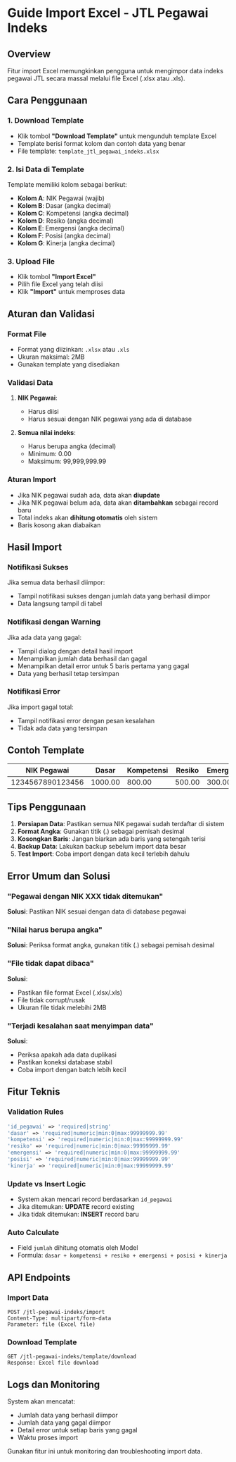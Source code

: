 # Guide Import Excel - JTL Pegawai Indeks

## Overview
Fitur import Excel memungkinkan pengguna untuk mengimpor data indeks pegawai JTL secara massal melalui file Excel (.xlsx atau .xls).

## Cara Penggunaan

### 1. Download Template
- Klik tombol **"Download Template"** untuk mengunduh template Excel
- Template berisi format kolom dan contoh data yang benar
- File template: `template_jtl_pegawai_indeks.xlsx`

### 2. Isi Data di Template
Template memiliki kolom sebagai berikut:
- **Kolom A**: NIK Pegawai (wajib)
- **Kolom B**: Dasar (angka decimal)
- **Kolom C**: Kompetensi (angka decimal)
- **Kolom D**: Resiko (angka decimal)
- **Kolom E**: Emergensi (angka decimal)
- **Kolom F**: Posisi (angka decimal)
- **Kolom G**: Kinerja (angka decimal)

### 3. Upload File
- Klik tombol **"Import Excel"**
- Pilih file Excel yang telah diisi
- Klik **"Import"** untuk memproses data

## Aturan dan Validasi

### Format File
- Format yang diizinkan: `.xlsx` atau `.xls`
- Ukuran maksimal: 2MB
- Gunakan template yang disediakan

### Validasi Data
1. **NIK Pegawai**: 
   - Harus diisi
   - Harus sesuai dengan NIK pegawai yang ada di database

2. **Semua nilai indeks**:
   - Harus berupa angka (decimal)
   - Minimum: 0.00
   - Maksimum: 99,999,999.99

### Aturan Import
- Jika NIK pegawai sudah ada, data akan **diupdate**
- Jika NIK pegawai belum ada, data akan **ditambahkan** sebagai record baru
- Total indeks akan **dihitung otomatis** oleh sistem
- Baris kosong akan diabaikan

## Hasil Import

### Notifikasi Sukses
Jika semua data berhasil diimpor:
- Tampil notifikasi sukses dengan jumlah data yang berhasil diimpor
- Data langsung tampil di tabel

### Notifikasi dengan Warning
Jika ada data yang gagal:
- Tampil dialog dengan detail hasil import
- Menampilkan jumlah data berhasil dan gagal
- Menampilkan detail error untuk 5 baris pertama yang gagal
- Data yang berhasil tetap tersimpan

### Notifikasi Error
Jika import gagal total:
- Tampil notifikasi error dengan pesan kesalahan
- Tidak ada data yang tersimpan

## Contoh Template

| NIK Pegawai      | Dasar   | Kompetensi | Resiko  | Emergensi | Posisi  | Kinerja |
|------------------|---------|------------|---------|-----------|---------|---------|
| 1234567890123456 | 1000.00 | 800.00     | 500.00  | 300.00    | 700.00  | 600.00  |

## Tips Penggunaan

1. **Persiapan Data**: Pastikan semua NIK pegawai sudah terdaftar di sistem
2. **Format Angka**: Gunakan titik (.) sebagai pemisah desimal
3. **Kosongkan Baris**: Jangan biarkan ada baris yang setengah terisi
4. **Backup Data**: Lakukan backup sebelum import data besar
5. **Test Import**: Coba import dengan data kecil terlebih dahulu

## Error Umum dan Solusi

### "Pegawai dengan NIK XXX tidak ditemukan"
**Solusi**: Pastikan NIK sesuai dengan data di database pegawai

### "Nilai harus berupa angka"
**Solusi**: Periksa format angka, gunakan titik (.) sebagai pemisah desimal

### "File tidak dapat dibaca"
**Solusi**: 
- Pastikan file format Excel (.xlsx/.xls)
- File tidak corrupt/rusak
- Ukuran file tidak melebihi 2MB

### "Terjadi kesalahan saat menyimpan data"
**Solusi**: 
- Periksa apakah ada data duplikasi
- Pastikan koneksi database stabil
- Coba import dengan batch lebih kecil

## Fitur Teknis

### Validation Rules
```php
'id_pegawai' => 'required|string'
'dasar' => 'required|numeric|min:0|max:99999999.99'
'kompetensi' => 'required|numeric|min:0|max:99999999.99'
'resiko' => 'required|numeric|min:0|max:99999999.99'
'emergensi' => 'required|numeric|min:0|max:99999999.99'
'posisi' => 'required|numeric|min:0|max:99999999.99'
'kinerja' => 'required|numeric|min:0|max:99999999.99'
```

### Update vs Insert Logic
- System akan mencari record berdasarkan `id_pegawai`
- Jika ditemukan: **UPDATE** record existing
- Jika tidak ditemukan: **INSERT** record baru

### Auto Calculate
- Field `jumlah` dihitung otomatis oleh Model
- Formula: `dasar + kompetensi + resiko + emergensi + posisi + kinerja`

## API Endpoints

### Import Data
```
POST /jtl-pegawai-indeks/import
Content-Type: multipart/form-data
Parameter: file (Excel file)
```

### Download Template
```
GET /jtl-pegawai-indeks/template/download
Response: Excel file download
```

## Logs dan Monitoring

System akan mencatat:
- Jumlah data yang berhasil diimpor
- Jumlah data yang gagal diimpor
- Detail error untuk setiap baris yang gagal
- Waktu proses import

Gunakan fitur ini untuk monitoring dan troubleshooting import data. 